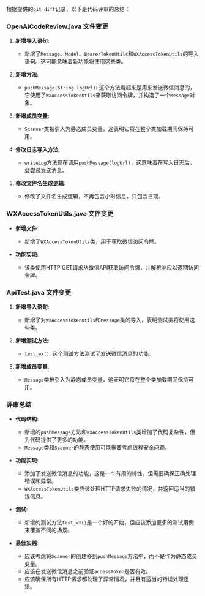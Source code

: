 根据提供的`git diff`记录，以下是代码评审的总结：

### OpenAiCodeReview.java 文件变更

1. **新增导入语句**:
   - 新增了`Message`、`Model`、`BearerTokenUtils`和`WXAccessTokenUtils`的导入语句。这可能意味着新功能将使用这些类。

2. **新增方法**:
   - `pushMessage(String logUrl)`: 这个方法看起来是用来发送微信消息的，它使用了`WXAccessTokenUtils`来获取访问令牌，并构造了一个`Message`对象。

3. **新增成员变量**:
   - `Scanner`类被引入为静态成员变量，这表明它将在整个类加载期间保持可用。

4. **修改日志写入方法**:
   - `writeLog`方法现在调用`pushMessage(logUrl)`，这意味着在写入日志后，会尝试发送消息。

5. **修改文件名生成逻辑**:
   - 修改了文件名生成逻辑，不再包含小时信息，只包含日期。

### WXAccessTokenUtils.java 文件变更

- **新增文件**:
  - 新增了`WXAccessTokenUtils`类，用于获取微信访问令牌。

- **功能实现**:
  - 该类使用HTTP GET请求从微信API获取访问令牌，并解析响应以返回访问令牌。

### ApiTest.java 文件变更

1. **新增导入语句**:
   - 新增了对`WXAccessTokenUtils`和`Message`类的导入，表明测试类将使用这些类。

2. **新增测试方法**:
   - `test_wx()`: 这个测试方法测试了发送微信消息的功能。

3. **新增成员变量**:
   - `Message`类被引入为静态成员变量，这表明它将在整个类加载期间保持可用。

### 评审总结

- **代码结构**:
  - 新增的`pushMessage`方法和`WXAccessTokenUtils`类增加了代码复杂性，但为代码提供了更多的功能。
  - `Message`类和`Scanner`的静态使用可能需要考虑线程安全问题。

- **功能实现**:
  - 添加了发送微信消息的功能，这是一个有用的特性，但需要确保正确处理错误和异常。
  - `WXAccessTokenUtils`类应该处理HTTP请求失败的情况，并返回适当的错误信息。

- **测试**:
  - 新增的测试方法`test_wx()`是一个好的开始，但应该添加更多的测试用例来覆盖不同的场景。

- **最佳实践**:
  - 应该考虑将`Scanner`的创建移到`pushMessage`方法中，而不是作为静态成员变量。
  - 应该在发送微信消息之前验证`accessToken`是否有效。
  - 应该确保所有HTTP请求都处理了异常情况，并且有适当的错误处理逻辑。